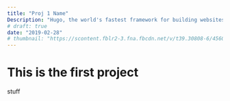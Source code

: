 ```yaml
---
title: "Proj 1 Name"
Description: "Hugo, the world's fastest framework for building websites"
# draft: true
date: "2019-02-28"
# thumbnail: "https://scontent.fblr2-3.fna.fbcdn.net/v/t39.30808-6/456056311_1237464291072248_7188367946531107149_n.png?stp=dst-png_s960x960&_nc_cat=102&ccb=1-7&_nc_sid=cc71e4&_nc_ohc=YTVMlhyEX8EQ7kNvgEYSirC&_nc_zt=23&_nc_ht=scontent.fblr2-3.fna&_nc_gid=ANXv194FbtbgawRtn8LHdmI&oh=00_AYAuGgBOemlblfNpvDqO0oKZYadAWKLomQ6smyuwV8enfA&oe=6741ACD8"
---
```


# This is the first project

stuff

<!-- ![img](https://scontent.fblr2-3.fna.fbcdn.net/v/t39.30808-6/456056311_1237464291072248_7188367946531107149_n.png?stp=dst-png_s960x960&_nc_cat=102&ccb=1-7&_nc_sid=cc71e4&_nc_ohc=YTVMlhyEX8EQ7kNvgEYSirC&_nc_zt=23&_nc_ht=scontent.fblr2-3.fna&_nc_gid=ANXv194FbtbgawRtn8LHdmI&oh=00_AYAuGgBOemlblfNpvDqO0oKZYadAWKLomQ6smyuwV8enfA&oe=6741ACD8) -->